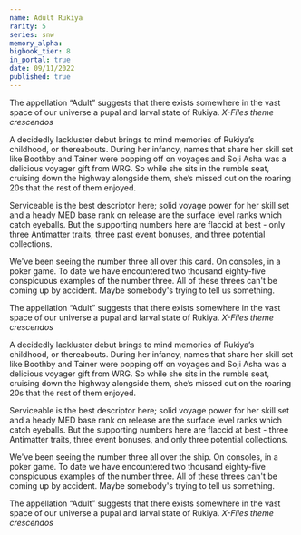 ```yaml
---
name: Adult Rukiya
rarity: 5
series: snw
memory_alpha:
bigbook_tier: 8
in_portal: true
date: 09/11/2022
published: true
---
```


The appellation “Adult” suggests that there exists somewhere in the vast space of our universe a pupal and larval state of Rukiya. *X-Files theme crescendos*

A decidedly lackluster debut brings to mind memories of Rukiya’s childhood, or thereabouts. During her infancy, names that share her skill set like Boothby and Tainer were popping off on voyages and Soji Asha was a delicious voyager gift from WRG. So while she sits in the rumble seat, cruising down the highway alongside them, she’s missed out on the roaring 20s that the rest of them enjoyed.

Serviceable is the best descriptor here; solid voyage power for her skill set and a heady MED base rank on release are the surface level ranks which catch eyeballs. But the supporting numbers here are flaccid at best - only three Antimatter traits, three past event bonuses, and three potential collections. 

We've been seeing the number three all over this card. On consoles, in a poker game. To date we have encountered two thousand eighty-five conspicuous examples of the number three. All of these threes can't be coming up by accident. Maybe somebody's trying to tell us something.

The appellation “Adult” suggests that there exists somewhere in the vast space of our universe a pupal and larval state of Rukiya. *X-Files theme crescendos*

A decidedly lackluster debut brings to mind memories of Rukiya’s childhood, or thereabouts. During her infancy, names that share her skill set like Boothby and Tainer were popping off on voyages and Soji Asha was a delicious voyager gift from WRG. So while she sits in the rumble seat, cruising down the highway alongside them, she’s missed out on the roaring 20s that the rest of them enjoyed.

Serviceable is the best descriptor here; solid voyage power for her skill set and a heady MED base rank on release are the surface level ranks which catch eyeballs. But the supporting numbers here are flaccid at best - three Antimatter traits, three event bonuses, and only three potential collections.

We've been seeing the number three all over the ship. On consoles, in a poker game. To date we have encountered two thousand eighty-five conspicuous examples of the number three. All of these threes can't be coming up by accident. Maybe somebody's trying to tell us something.

The appellation “Adult” suggests that there exists somewhere in the vast space of our universe a pupal and larval state of Rukiya. *X-Files theme crescendos*
